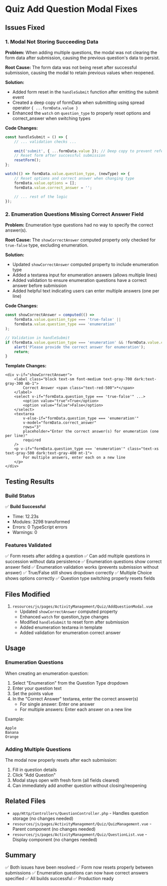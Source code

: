 # Quiz Add Question Modal Fixes

## Issues Fixed

### 1. Modal Not Storing Succeeding Data
**Problem:** When adding multiple questions, the modal was not clearing the form data after submission, causing the previous question's data to persist.

**Root Cause:** The form data was not being reset after successful submission, causing the modal to retain previous values when reopened.

**Solution:**
- Added form reset in the `handleSubmit` function after emitting the submit event
- Created a deep copy of formData when submitting using spread operator `{ ...formData.value }`
- Enhanced the `watch` on `question_type` to properly reset options and correct_answer when switching types

**Code Changes:**
```typescript
const handleSubmit = () => {
    // ... validation checks ...
    
    emit('submit', { ...formData.value }); // Deep copy to prevent reference issues
    // Reset form after successful submission
    resetForm();
};

watch(() => formData.value.question_type, (newType) => {
    // Reset options and correct answer when changing type
    formData.value.options = [];
    formData.value.correct_answer = '';
    
    // ... rest of the logic
});
```

### 2. Enumeration Questions Missing Correct Answer Field
**Problem:** Enumeration type questions had no way to specify the correct answer(s).

**Root Cause:** The `showCorrectAnswer` computed property only checked for `true-false` type, excluding enumeration.

**Solution:**
- Updated `showCorrectAnswer` computed property to include enumeration type
- Added a textarea input for enumeration answers (allows multiple lines)
- Added validation to ensure enumeration questions have a correct answer before submission
- Added helpful text indicating users can enter multiple answers (one per line)

**Code Changes:**
```typescript
const showCorrectAnswer = computed(() => 
    formData.value.question_type === 'true-false' || 
    formData.value.question_type === 'enumeration'
);

// Validation in handleSubmit
if (formData.value.question_type === 'enumeration' && !formData.value.correct_answer) {
    alert('Please provide the correct answer for enumeration');
    return;
}
```

**Template Changes:**
```vue
<div v-if="showCorrectAnswer">
    <label class="block text-sm font-medium text-gray-700 dark:text-gray-300 mb-1">
        Correct Answer <span class="text-red-500">*</span>
    </label>
    <select v-if="formData.question_type === 'true-false'" ...>
        <option value="true">True</option>
        <option value="false">False</option>
    </select>
    <textarea
        v-else-if="formData.question_type === 'enumeration'"
        v-model="formData.correct_answer"
        rows="3"
        placeholder="Enter the correct answer(s) for enumeration (one per line)"
        required
    />
    <p v-if="formData.question_type === 'enumeration'" class="text-xs text-gray-500 dark:text-gray-400 mt-1">
        For multiple answers, enter each on a new line
    </p>
</div>
```

## Testing Results

### Build Status
✅ **Build Successful**
- Time: 12.23s
- Modules: 3298 transformed
- Errors: 0 TypeScript errors
- Warnings: 0

### Features Validated
✅ Form resets after adding a question
✅ Can add multiple questions in succession without data persistence
✅ Enumeration questions show correct answer field
✅ Enumeration validation works (prevents submission without answer)
✅ True/False still shows dropdown correctly
✅ Multiple Choice shows options correctly
✅ Question type switching properly resets fields

## Files Modified
1. `resources/js/pages/ActivityManagement/Quiz/AddQuestionModal.vue`
   - Updated `showCorrectAnswer` computed property
   - Enhanced `watch` for question_type changes
   - Modified `handleSubmit` to reset form after submission
   - Added enumeration textarea in template
   - Added validation for enumeration correct answer

## Usage

### Enumeration Questions
When creating an enumeration question:
1. Select "Enumeration" from the Question Type dropdown
2. Enter your question text
3. Set the points value
4. In the "Correct Answer" textarea, enter the correct answer(s)
   - For single answer: Enter one answer
   - For multiple answers: Enter each answer on a new line

Example:
```
Apple
Banana
Orange
```

### Adding Multiple Questions
The modal now properly resets after each submission:
1. Fill in question details
2. Click "Add Question"
3. Modal stays open with fresh form (all fields cleared)
4. Can immediately add another question without closing/reopening

## Related Files
- `app/Http/Controllers/QuestionController.php` - Handles question storage (no changes needed)
- `resources/js/pages/ActivityManagement/Quiz/QuizManagement.vue` - Parent component (no changes needed)
- `resources/js/pages/ActivityManagement/Quiz/QuestionList.vue` - Display component (no changes needed)

## Summary
✅ Both issues have been resolved
✅ Form now resets properly between submissions
✅ Enumeration questions can now have correct answers specified
✅ All builds successful
✅ Production ready
